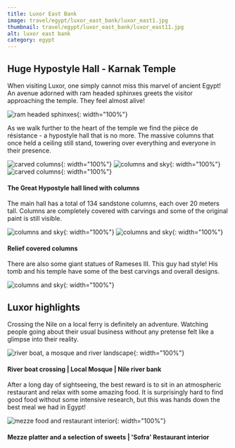 ```yaml
---
title: Luxor East Bank
image: travel/egypt/luxor_east_bank/luxor_east1.jpg
thumbnail: travel/egypt/luxor_east_bank/luxor_east11.jpg
alt: luxor east bank
category: egypt
---
```


## Huge Hypostyle Hall - Karnak Temple

When visiting Luxor, one simply cannot miss this marvel of ancient Egypt!
An avenue adorned with ram headed sphinxes greets the visitor approaching the temple. They feel almost alive!

![ram headed sphinxes](./assets/img/travel/egypt/luxor_east_bank/luxor_east2.jpg){: width="100%"}

As we walk further to the heart of the temple we find the pièce de résistance - a hypostyle hall that is no more. The massive columns that once held a ceiling still stand, towering over everything and everyone in their presence.

![carved columns](./assets/img/travel/egypt/luxor_east_bank/luxor_east3.jpg){: width="100%"}
![columns and sky](./assets/img/travel/egypt/luxor_east_bank/luxor_east4.jpg){: width="100%"}
![carved columns](./assets/img/travel/egypt/luxor_east_bank/luxor_east5.jpg){: width="100%"}

#### The Great Hypostyle hall lined with columns

The main hall has a total of 134 sandstone columns, each over 20 meters tall. Columns are completely covered with carvings and some of the original paint is still visible.

![columns and sky](./assets/img/travel/egypt/luxor_east_bank/luxor_east6.jpg){: width="100%"}
![columns and sky](./assets/img/travel/egypt/luxor_east_bank/luxor_east7.jpg){: width="100%"}

#### Relief covered columns

There are also some giant statues of Rameses III. This guy had style! His tomb and his temple have some of the best carvings and overall designs.

![columns and sky](./assets/img/travel/egypt/luxor_east_bank/luxor_east8.jpg){: width="100%"}

## Luxor highlights

Crossing the Nile on a local ferry is definitely an adventure. Watching people going about their usual business without any pretense felt like a glimpse into their reality.

![river boat, a mosque and river landscape](./assets/img/travel/egypt/luxor_east_bank/luxor_east9.jpg){: width="100%"}

#### River boat crossing | Local Mosque | Nile river bank

After a long day of sightseeing, the best reward is to sit in an atmospheric restaurant and relax with some amazing food. It is surprisingly hard to find good food without some intensive research, but this was hands down the best meal we had in Egypt!

![mezze food and restaurant interior](./assets/img/travel/egypt/luxor_east_bank/luxor_east10.jpg){: width="100%"}

#### Mezze platter and a selection of sweets |  'Sofra' Restaurant interior
